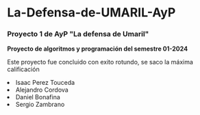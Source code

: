 # La-Defensa-de-UMARIL-AyP
<h3> Proyecto 1 de AyP "La defensa de Umaril" </h3>
<b> Proyecto de algoritmos y programación del semestre 01-2024</b>
<p> Este proyecto fue concluido con exito rotundo, se saco la máxima calificación </p>
<table>
  <li>Isaac Perez Touceda</li>
  <li>Alejandro Cordova</li>
  <li>Daniel Bonafina</li>
  <li>Sergio Zambrano</li>
</table>
